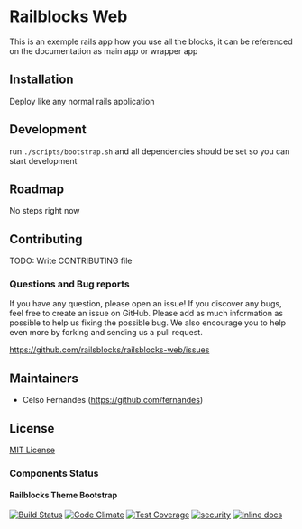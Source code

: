 # Railblocks Web

This is an exemple rails app how you use all the blocks, it can be referenced on the documentation as main app or wrapper app

## Installation

Deploy like any normal rails application

## Development

run `./scripts/bootstrap.sh` and all dependencies should be set so you can start development

## Roadmap

No steps right now

## Contributing

TODO: Write CONTRIBUTING file

### Questions and Bug reports

If you have any question, please open an issue! If you discover any bugs, feel free to create an issue on GitHub. Please add as much information as possible to help us fixing the possible bug. We also encourage you to help even more by forking and sending us a pull request.

https://github.com/railsblocks/railsblocks-web/issues

## Maintainers

* Celso Fernandes (https://github.com/fernandes)

## License

[MIT License](LICENSE)

### Components Status

#### Railblocks Theme Bootstrap

[![Build Status](https://travis-ci.org/railsblocks/railsblocks-theme-bootstrap.svg?branch=master)](https://travis-ci.org/railsblocks/railsblocks-theme-bootstrap)
[![Code Climate](https://codeclimate.com/github/railsblocks/railsblocks-theme-bootstrap/badges/gpa.svg)](https://codeclimate.com/github/railsblocks/railsblocks-theme-bootstrap)
[![Test Coverage](https://codeclimate.com/github/railsblocks/railsblocks-theme-bootstrap/badges/coverage.svg)](https://codeclimate.com/github/railsblocks/railsblocks-theme-bootstrap)
[![security](https://hakiri.io/github/railsblocks/railsblocks-theme-bootstrap/master.svg)](https://hakiri.io/github/railsblocks/railsblocks-theme-bootstrap/master)
[![Inline docs](http://inch-ci.org/github/railsblocks/railsblocks-theme-bootstrap.svg?branch=master)](http://inch-ci.org/github/railsblocks/railsblocks-theme-bootstrap)